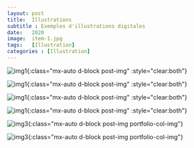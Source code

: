 ```yaml
---
layout: post
title:  Illustrations
subtitle : Exemples d'illustrations digitales
date:   2020
image:  item-1.jpg
tags:   [Illustration]
categories : [Illustration]
---
```

![img1]({{site.baseurl}}/projects/images/illustrations/img01.jpg){:class="mx-auto d-block post-img" :style="clear:both"}

![img1]({{site.baseurl}}/projects/images/illustrations/img02.jpg){:class="mx-auto d-block post-img" :style="clear:both"}

![img1]({{site.baseurl}}/projects/images/illustrations/img03.jpg){:class="mx-auto d-block post-img" :style="clear:both"}

![img1]({{site.baseurl}}/projects/images/illustrations/img04.jpg){:class="mx-auto d-block post-img" :style="clear:both"}

![img3]({{site.baseurl}}/projects/images/illustrations/img05.jpg){:class="mx-auto d-block post-img portfolio-col-img"}

![img3]({{site.baseurl}}/projects/images/illustrations/img06.jpg){:class="mx-auto d-block post-img portfolio-col-img"}


